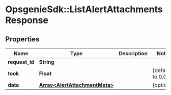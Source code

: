 # OpsgenieSdk::ListAlertAttachmentsResponse

## Properties
Name | Type | Description | Notes
------------ | ------------- | ------------- | -------------
**request_id** | **String** |  | 
**took** | **Float** |  | [default to 0.0]
**data** | [**Array&lt;AlertAttachmentMeta&gt;**](AlertAttachmentMeta.md) |  | [optional] 


